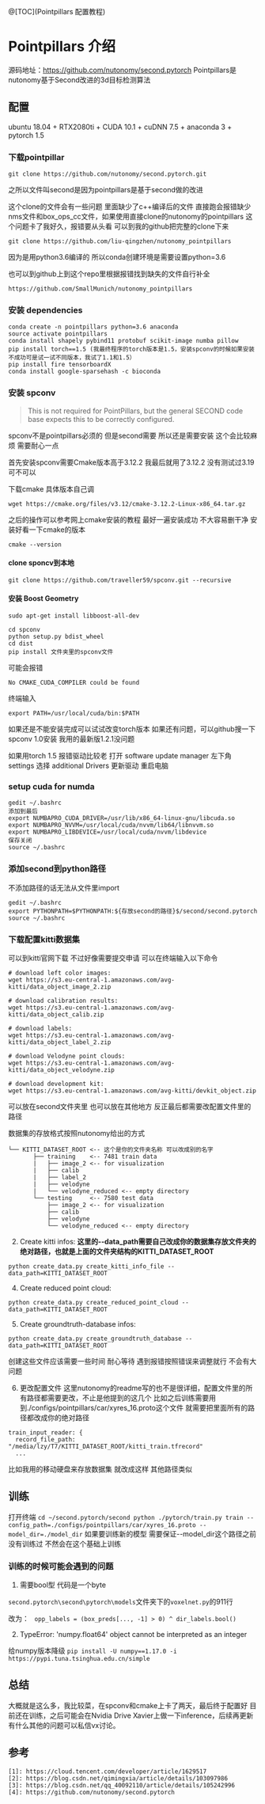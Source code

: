  @[TOC](Pointpillars 配置教程)

# Pointpillars 介绍
源码地址：https://github.com/nutonomy/second.pytorch
Pointpillars是nutonomy基于Second改进的3d目标检测算法


## 配置
ubuntu 18.04 + RTX2080ti + CUDA 10.1 + cuDNN 7.5 + anaconda 3 + pytorch 1.5 

### 下载pointpillar
```
git clone https://github.com/nutonomy/second.pytorch.git
```
之所以文件叫second是因为pointpillars是基于second做的改进

这个clone的文件会有一些问题 里面缺少了c++编译后的文件
直接跑会报错缺少nms文件和box_ops_cc文件，如果使用直接clone的nutonomy的pointpillars
这个问题卡了我好久，报错要从头看
可以到我的github把完整的clone下来
```
git clone https://github.com/liu-qingzhen/nutonomy_pointpillars
```
因为是用python3.6编译的 所以conda创建环境是需要设置python=3.6

也可以到github上到这个repo里根据报错找到缺失的文件自行补全
```
https://github.com/SmallMunich/nutonomy_pointpillars
```
### 安装 dependencies
```
conda create -n pointpillars python=3.6 anaconda
source activate pointpillars
conda install shapely pybind11 protobuf scikit-image numba pillow
pip install torch==1.5 (我最终程序的torch版本是1.5，安装spconv的时候如果安装不成功可是试一试不同版本，我试了1.1和1.5）
pip install fire tensorboardX
conda install google-sparsehash -c bioconda
```
### 安装 spconv
> This is not required for PointPillars, but the general SECOND code base expects this to be correctly configured.
>
spconv不是pointpillars必须的 但是second需要 所以还是需要安装 这个会比较麻烦 需要耐心一点

首先安装spconv需要Cmake版本高于3.12.2 我最后就用了3.12.2 没有测试过3.19可不可以

下载cmake 具体版本自己调
```
wget https://cmake.org/files/v3.12/cmake-3.12.2-Linux-x86_64.tar.gz
```
之后的操作可以参考网上cmake安装的教程 最好一遍安装成功 不大容易删干净
安装好看一下cmake的版本
```
cmake --version
```


#### clone sponcv到本地
```
git clone https://github.com/traveller59/spconv.git --recursive
```
#### 安装 Boost Geometry
```
sudo apt-get install libboost-all-dev
```
~~~
cd spconv
python setup.py bdist_wheel
cd dist
pip install 文件夹里的spconv文件
~~~
可能会报错
```
No CMAKE_CUDA_COMPILER could be found
```
终端输入
```
export PATH=/usr/local/cuda/bin:$PATH
```
如果还是不能安装完成可以试试改变torch版本
如果还有问题，可以github搜一下spconv 1.0安装 我用的最新版1.2.1没问题

如果用torch 1.5 报错驱动比较老
打开 software update manager 左下角 settings
选择 additional Drivers 
更新驱动 重启电脑


### setup cuda for numda
```
gedit ~/.bashrc
添加到最后
export NUMBAPRO_CUDA_DRIVER=/usr/lib/x86_64-linux-gnu/libcuda.so
export NUMBAPRO_NVVM=/usr/local/cuda/nvvm/lib64/libnvvm.so
export NUMBAPRO_LIBDEVICE=/usr/local/cuda/nvvm/libdevice
保存关闭
source ~/.bashrc
```
### 添加second到python路径
不添加路径的话无法从文件里import

```
gedit ~/.bashrc
export PYTHONPATH=$PYTHONPATH:${存放second的路径}$/second/second.pytorch
source ~/.bashrc
```

### 下载配置kitti数据集
可以到kitti官网下载 不过好像需要提交申请
可以在终端输入以下命令
```
# download left color images:
wget https://s3.eu-central-1.amazonaws.com/avg-kitti/data_object_image_2.zip

# download calibration results:
wget https://s3.eu-central-1.amazonaws.com/avg-kitti/data_object_calib.zip

# download labels:
wget https://s3.eu-central-1.amazonaws.com/avg-kitti/data_object_label_2.zip

# download Velodyne point clouds:
wget https://s3.eu-central-1.amazonaws.com/avg-kitti/data_object_velodyne.zip

# download development kit:
wget https://s3.eu-central-1.amazonaws.com/avg-kitti/devkit_object.zip
```
可以放在second文件夹里 也可以放在其他地方 反正最后都需要改配置文件里的路径

数据集的存放格式按照nutonomy给出的方式
```
└── KITTI_DATASET_ROOT <-- 这个是你的文件夹名称 可以改成别的名字
       ├── training    <-- 7481 train data
       |   ├── image_2 <-- for visualization
       |   ├── calib
       |   ├── label_2
       |   ├── velodyne
       |   └── velodyne_reduced <-- empty directory
       └── testing     <-- 7580 test data
           ├── image_2 <-- for visualization
           ├── calib
           ├── velodyne
           └── velodyne_reduced <-- empty directory
  ```

2. Create kitti infos:
**这里的--data_path需要自己改成你的数据集存放文件夹的绝对路径，也就是上面的文件夹结构的KITTI_DATASET_ROOT**

```
python create_data.py create_kitti_info_file --data_path=KITTI_DATASET_ROOT
```

4. Create reduced point cloud:

```
python create_data.py create_reduced_point_cloud --data_path=KITTI_DATASET_ROOT
```
5. Create groundtruth-database infos:

```
python create_data.py create_groundtruth_database --data_path=KITTI_DATASET_ROOT
```
创建这些文件应该需要一些时间 耐心等待 遇到报错按照错误来调整就行 不会有大问题

6. 更改配置文件
这里nutonomy的readme写的也不是很详细，配置文件里的所有路径都需要更改，不止是他提到的这几个
比如之后训练需要用到./configs/pointpillars/car/xyres_16.proto这个文件
就需要把里面所有的路径都改成你的绝对路径
```
train_input_reader: {
  record_file_path: "/media/lzy/T7/KITTI_DATASET_ROOT/kitti_train.tfrecord"
  ...
  ```
  比如我用的移动硬盘来存放数据集 就改成这样 其他路径类似
 
 ## 训练
 打开终端
 `
 cd ~/second.pytorch/second
python ./pytorch/train.py train --config_path=./configs/pointpillars/car/xyres_16.proto --model_dir=./model_dir
`
如果要训练新的模型 需要保证--model_dir这个路径之前没有训练过 不然会在这个基础上训练

### 训练的时候可能会遇到的问题
1. 需要bool型 代码是一个byte

``second.pytorch\second\pytorch\models``文件夹下的``voxelnet.py``的911行

改为：
`` opp_labels = (box_preds[..., -1] > 0) ^ dir_labels.bool()``

2. TypeError: 'numpy.float64' object cannot be interpreted as an integer

给numpy版本降级
``pip install -U numpy==1.17.0 -i https://pypi.tuna.tsinghua.edu.cn/simple``

## 总结
大概就是这么多，我比较菜，在spconv和cmake上卡了两天，最后终于配置好
目前还在训练，之后可能会在Nvidia Drive Xavier上做一下inference，后续再更新
有什么其他的问题可以私信vx讨论。

## 参考
 ```
 [1]: https://cloud.tencent.com/developer/article/1629517
 [2]: https://blog.csdn.net/qimingxia/article/details/103097986
 [3]: https://blog.csdn.net/qq_40092110/article/details/105242996
 [4]: https://github.com/nutonomy/second.pytorch
 ```
